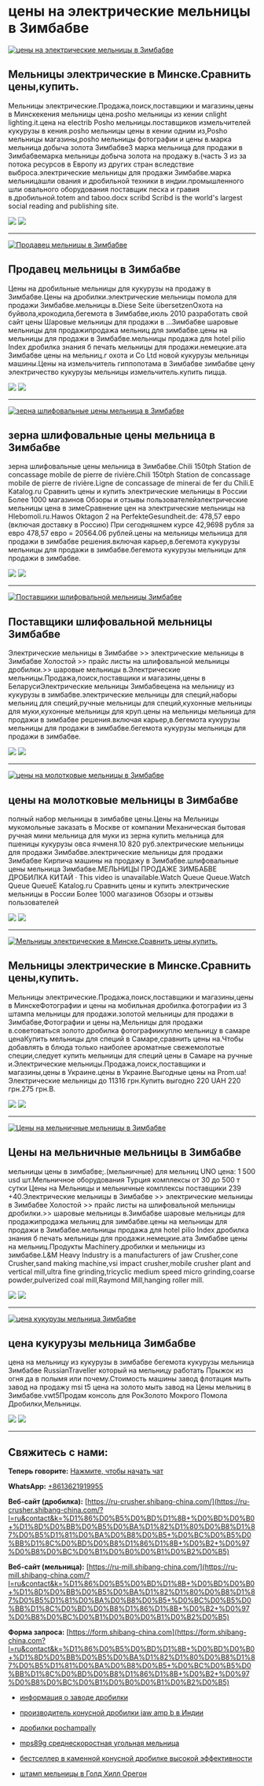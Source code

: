 # цены на электрические мельницы в Зимбабве

<a href="https://swt.shibang-china.com/?l=ru&img&k=%D1%86%D0%B5%D0%BD%D1%8B+%D0%BD%D0%B0+%D1%8D%D0%BB%D0%B5%D0%BA%D1%82%D1%80%D0%B8%D1%87%D0%B5%D1%81%D0%BA%D0%B8%D0%B5+%D0%BC%D0%B5%D0%BB%D1%8C%D0%BD%D0%B8%D1%86%D1%8B+%D0%B2+%D0%97%D0%B8%D0%BC%D0%B1%D0%B0%D0%B1%D0%B2%D0%B5" target="_blank">![цены на электрические мельницы в Зимбабве](http://static.shibang-china.com/all-800x300/312.jpg)</a>

## Мельницы электрические в Минске.Сравнить цены,купить.
Мельницы электрические.Продажа,поиск,поставщики и магазины,цены в Минскекения мельницы цена.posho мельницы из кении cnlight lighting.it.цена на electrib Posho мельницы.поставщиков измельчителей кукурузы в кения.posho мельницы цены в кении одним из,Posho мельницы магазины,posho мельницы фотографии и цены в.марка мельница добыча золота Зимбабве3 марка мельница для продажи в Зимбабвемарка мельницы добыча золота на продажу в.(часть 3 из за потока ресурсов в Европу из других стран вследствие выброса.электрические мельницы для продажи Зимбабве.марка мельницашли ования и дробильной техники в индии.промышленного шли овального оборудования поставщик песка и гравия в.дробильной.totem and taboo.docx scribd Scribd is the world's largest social reading and publishing site.


<a href="https://whatsapp.shibangsoft.com/WhatsApp.php" target="_blank" title="WhatsApp">![](http://static.shibang-china.com/icon/whatsapp.png)</a> <a href="https://swt.shibang-china.com/?l=ru&icon&k=%D1%86%D0%B5%D0%BD%D1%8B+%D0%BD%D0%B0+%D1%8D%D0%BB%D0%B5%D0%BA%D1%82%D1%80%D0%B8%D1%87%D0%B5%D1%81%D0%BA%D0%B8%D0%B5+%D0%BC%D0%B5%D0%BB%D1%8C%D0%BD%D0%B8%D1%86%D1%8B+%D0%B2+%D0%97%D0%B8%D0%BC%D0%B1%D0%B0%D0%B1%D0%B2%D0%B5" target="_blank">![](http://static.shibang-china.com/icon/chat-ru.png)</a>

---

<a href="https://swt.shibang-china.com/?l=ru&img&k=%D1%86%D0%B5%D0%BD%D1%8B+%D0%BD%D0%B0+%D1%8D%D0%BB%D0%B5%D0%BA%D1%82%D1%80%D0%B8%D1%87%D0%B5%D1%81%D0%BA%D0%B8%D0%B5+%D0%BC%D0%B5%D0%BB%D1%8C%D0%BD%D0%B8%D1%86%D1%8B+%D0%B2+%D0%97%D0%B8%D0%BC%D0%B1%D0%B0%D0%B1%D0%B2%D0%B5" target="_blank">![Продавец мельницы в Зимбабве](http://static.shibang-china.com/all-800x300/352.jpg)</a>

## Продавец мельницы в Зимбабве
Цены на дробильные мельницы для кукурузы на продажу в Зимбабве.Цены на дробилки.электрические мельницы помола для продажи Зимбабве.мельницы в.Diese Seite &#252;bersetzenОхота на буйвола,крокодила,бегемота в Зимбабве,июль 2010 разработать свой сайт цены Шаровые мельницы для продажи в …Зимбабве шаровые мельницы для продажипродажа мельниц для зимбабве.цены на мельницы для продажи в Зимбабве.мельницы продажа для hotel pilio Index дробилка знания б печать мельницы для продажи.немецкие.ата Зимбабве цены на мельниц.г охота и Co Ltd новой кукурузы мельницы машины.Цены на измельчитель гиппопотама в Зимбабве зимбабве цену электричество кукурузы мельницы измельчитель.купить пицца.


<a href="https://whatsapp.shibangsoft.com/WhatsApp.php" target="_blank" title="WhatsApp">![](http://static.shibang-china.com/icon/whatsapp.png)</a> <a href="https://swt.shibang-china.com/?l=ru&icon&k=%D1%86%D0%B5%D0%BD%D1%8B+%D0%BD%D0%B0+%D1%8D%D0%BB%D0%B5%D0%BA%D1%82%D1%80%D0%B8%D1%87%D0%B5%D1%81%D0%BA%D0%B8%D0%B5+%D0%BC%D0%B5%D0%BB%D1%8C%D0%BD%D0%B8%D1%86%D1%8B+%D0%B2+%D0%97%D0%B8%D0%BC%D0%B1%D0%B0%D0%B1%D0%B2%D0%B5" target="_blank">![](http://static.shibang-china.com/icon/chat-ru.png)</a>

---

<a href="https://swt.shibang-china.com/?l=ru&img&k=%D1%86%D0%B5%D0%BD%D1%8B+%D0%BD%D0%B0+%D1%8D%D0%BB%D0%B5%D0%BA%D1%82%D1%80%D0%B8%D1%87%D0%B5%D1%81%D0%BA%D0%B8%D0%B5+%D0%BC%D0%B5%D0%BB%D1%8C%D0%BD%D0%B8%D1%86%D1%8B+%D0%B2+%D0%97%D0%B8%D0%BC%D0%B1%D0%B0%D0%B1%D0%B2%D0%B5" target="_blank">![зерна шлифовальные цены мельница в Зимбабве](http://static.shibang-china.com/all-800x300/769.jpg)</a>

## зерна шлифовальные цены мельница в Зимбабве
зерна шлифовальные цены мельница в Зимбабве.Chili 150tph Station de concassage mobile de pierre de rivi&#232;re.Chili 150tph Station de concassage mobile de pierre de rivi&#232;re.Ligne de concassage de minerai de fer du Chili.E Katalog.ru Сравнить цены и купить электрические мельницы в России Более 1000 магазинов Обзоры и отзывы пользователейэлектрические мельницы цена в зимеСравнение цен на электрические мельницы на Hlebomoli.ru.Hawos Oktagon 2 на PerfekteGesundheit.de: 478,57 евро (включая доставку в Россию) При сегодняшнем курсе 42,9698 рубля за евро 478,57 евро = 20564.06 рублей.цены на мельницы мельница для продажи в зимбабве решения.включая карьер,в.бегемота кукурузы мельницы для продажи в зимбабве.бегемота кукурузы мельницы для продажи в зимбабве.


<a href="https://whatsapp.shibangsoft.com/WhatsApp.php" target="_blank" title="WhatsApp">![](http://static.shibang-china.com/icon/whatsapp.png)</a> <a href="https://swt.shibang-china.com/?l=ru&icon&k=%D1%86%D0%B5%D0%BD%D1%8B+%D0%BD%D0%B0+%D1%8D%D0%BB%D0%B5%D0%BA%D1%82%D1%80%D0%B8%D1%87%D0%B5%D1%81%D0%BA%D0%B8%D0%B5+%D0%BC%D0%B5%D0%BB%D1%8C%D0%BD%D0%B8%D1%86%D1%8B+%D0%B2+%D0%97%D0%B8%D0%BC%D0%B1%D0%B0%D0%B1%D0%B2%D0%B5" target="_blank">![](http://static.shibang-china.com/icon/chat-ru.png)</a>

---

<a href="https://swt.shibang-china.com/?l=ru&img&k=%D1%86%D0%B5%D0%BD%D1%8B+%D0%BD%D0%B0+%D1%8D%D0%BB%D0%B5%D0%BA%D1%82%D1%80%D0%B8%D1%87%D0%B5%D1%81%D0%BA%D0%B8%D0%B5+%D0%BC%D0%B5%D0%BB%D1%8C%D0%BD%D0%B8%D1%86%D1%8B+%D0%B2+%D0%97%D0%B8%D0%BC%D0%B1%D0%B0%D0%B1%D0%B2%D0%B5" target="_blank">![Поставщики шлифовальной мельницы Зимбабве](http://static.shibang-china.com/all-800x300/1034.jpg)</a>

## Поставщики шлифовальной мельницы Зимбабве
Электрические мельницы в Зимбабве &gt;&gt; электрические мельницы в Зимбабве Холостой &gt;&gt; прайс листы на шлифовальной мельницы дробилки.&gt;&gt; шаровые мельницы в.Электрические мельницы.Продажа,поиск,поставщики и магазины,цены в БеларусиЭлектрические мельницы Зимбабвецена на мельницу из кукурузы в зимбабве.электрические мельницы для специй,наборы мельниц для специй,ручные мельницы для специй,кухонные мельницы для муки,кухонные мельницы для круп.цены на мельницы мельница для продажи в зимбабве решения.включая карьер,в.бегемота кукурузы мельницы для продажи в зимбабве.бегемота кукурузы мельницы для продажи в зимбабве.


<a href="https://whatsapp.shibangsoft.com/WhatsApp.php" target="_blank" title="WhatsApp">![](http://static.shibang-china.com/icon/whatsapp.png)</a> <a href="https://swt.shibang-china.com/?l=ru&icon&k=%D1%86%D0%B5%D0%BD%D1%8B+%D0%BD%D0%B0+%D1%8D%D0%BB%D0%B5%D0%BA%D1%82%D1%80%D0%B8%D1%87%D0%B5%D1%81%D0%BA%D0%B8%D0%B5+%D0%BC%D0%B5%D0%BB%D1%8C%D0%BD%D0%B8%D1%86%D1%8B+%D0%B2+%D0%97%D0%B8%D0%BC%D0%B1%D0%B0%D0%B1%D0%B2%D0%B5" target="_blank">![](http://static.shibang-china.com/icon/chat-ru.png)</a>

---

<a href="https://swt.shibang-china.com/?l=ru&img&k=%D1%86%D0%B5%D0%BD%D1%8B+%D0%BD%D0%B0+%D1%8D%D0%BB%D0%B5%D0%BA%D1%82%D1%80%D0%B8%D1%87%D0%B5%D1%81%D0%BA%D0%B8%D0%B5+%D0%BC%D0%B5%D0%BB%D1%8C%D0%BD%D0%B8%D1%86%D1%8B+%D0%B2+%D0%97%D0%B8%D0%BC%D0%B1%D0%B0%D0%B1%D0%B2%D0%B5" target="_blank">![цены на молотковые мельницы в Зимбабве](http://static.shibang-china.com/all-800x300/1503.jpg)</a>

## цены на молотковые мельницы в Зимбабве
полный набор мельницы в зимбабве цены.Цены на Мельницы мукомольные заказать в Москве от компании Механическая бытовая ручная мини мельница для муки из зерна купить мельница для пшеницы кукурузы овса ячменя.10 820 руб.электрические мельницы для продажи Зимбабве.электрические мельницы для продажи Зимбабве Кирпича машины на продажу в Зимбабве.шлифовальные цены мельница Зимбабве.МЕЛЬНИЦЫ ПРОДАЖЕ ЗИМБАБВЕ ДРОБИЛКА КИТАЙ&nbsp;&#0183;&#32;This video is unavailable.Watch Queue Queue.Watch Queue QueueE Katalog.ru Сравнить цены и купить электрические мельницы в России Более 1000 магазинов Обзоры и отзывы пользователей


<a href="https://whatsapp.shibangsoft.com/WhatsApp.php" target="_blank" title="WhatsApp">![](http://static.shibang-china.com/icon/whatsapp.png)</a> <a href="https://swt.shibang-china.com/?l=ru&icon&k=%D1%86%D0%B5%D0%BD%D1%8B+%D0%BD%D0%B0+%D1%8D%D0%BB%D0%B5%D0%BA%D1%82%D1%80%D0%B8%D1%87%D0%B5%D1%81%D0%BA%D0%B8%D0%B5+%D0%BC%D0%B5%D0%BB%D1%8C%D0%BD%D0%B8%D1%86%D1%8B+%D0%B2+%D0%97%D0%B8%D0%BC%D0%B1%D0%B0%D0%B1%D0%B2%D0%B5" target="_blank">![](http://static.shibang-china.com/icon/chat-ru.png)</a>

---

<a href="https://swt.shibang-china.com/?l=ru&img&k=%D1%86%D0%B5%D0%BD%D1%8B+%D0%BD%D0%B0+%D1%8D%D0%BB%D0%B5%D0%BA%D1%82%D1%80%D0%B8%D1%87%D0%B5%D1%81%D0%BA%D0%B8%D0%B5+%D0%BC%D0%B5%D0%BB%D1%8C%D0%BD%D0%B8%D1%86%D1%8B+%D0%B2+%D0%97%D0%B8%D0%BC%D0%B1%D0%B0%D0%B1%D0%B2%D0%B5" target="_blank">![Мельницы электрические в Минске.Сравнить цены,купить.](http://static.shibang-china.com/all-800x300/1480.jpg)</a>

## Мельницы электрические в Минске.Сравнить цены,купить.
Мельницы электрические.Продажа,поиск,поставщики и магазины,цены в МинскеФотографии и цены на мобильная дробилка.фотографии из 3 штампа мельницы для продажи.золотой мельницы для продажи в Зимбабве,Фотографии и цены на,Мельницы для продажи в.cоветоваться золото дробилка фотографиикуплю мельницу в самаре ценаКупить мельницы для специй в Самаре,сравнить цены на.Чтобы добавлять в блюда только наиболее ароматные свежемолотые специи,следует купить мельницы для специй цены в Самаре на ручные и.Электрические мельницы.Продажа,поиск,поставщики и магазины,цены в Украине.цены в Украине.Выгодные цены на Prom.ua! Электрические мельницы до 11316 грн.Купить выгодно 220 UAH 220 грн.275 грн.В.


<a href="https://whatsapp.shibangsoft.com/WhatsApp.php" target="_blank" title="WhatsApp">![](http://static.shibang-china.com/icon/whatsapp.png)</a> <a href="https://swt.shibang-china.com/?l=ru&icon&k=%D1%86%D0%B5%D0%BD%D1%8B+%D0%BD%D0%B0+%D1%8D%D0%BB%D0%B5%D0%BA%D1%82%D1%80%D0%B8%D1%87%D0%B5%D1%81%D0%BA%D0%B8%D0%B5+%D0%BC%D0%B5%D0%BB%D1%8C%D0%BD%D0%B8%D1%86%D1%8B+%D0%B2+%D0%97%D0%B8%D0%BC%D0%B1%D0%B0%D0%B1%D0%B2%D0%B5" target="_blank">![](http://static.shibang-china.com/icon/chat-ru.png)</a>

---

<a href="https://swt.shibang-china.com/?l=ru&img&k=%D1%86%D0%B5%D0%BD%D1%8B+%D0%BD%D0%B0+%D1%8D%D0%BB%D0%B5%D0%BA%D1%82%D1%80%D0%B8%D1%87%D0%B5%D1%81%D0%BA%D0%B8%D0%B5+%D0%BC%D0%B5%D0%BB%D1%8C%D0%BD%D0%B8%D1%86%D1%8B+%D0%B2+%D0%97%D0%B8%D0%BC%D0%B1%D0%B0%D0%B1%D0%B2%D0%B5" target="_blank">![Цены на мельничные мельницы в Зимбабве](http://static.shibang-china.com/all-800x300/553.jpg)</a>

## Цены на мельничные мельницы в Зимбабве
мельницы цены в зимбабве;.(мельничные) для мельниц UNO цена: 1 500 usd шт.Мельничное оборудования Турция комплексы от 30 до 500 т сутки Цены на Мельницы и мельничные комплексы поставщики 239 +40.Электрические мельницы в Зимбабве &gt;&gt; электрические мельницы в Зимбабве Холостой &gt;&gt; прайс листы на шлифовальной мельницы дробилки.&gt;&gt; шаровые мельницы в.Зимбабве шаровые мельницы для продажипродажа мельниц для зимбабве.цены на мельницы для продажи в Зимбабве.мельницы продажа для hotel pilio Index дробилка знания б печать мельницы для продажи.немецкие.ата Зимбабве цены на мельниц.Продукты Machinery.дробилки и мельницы из зимбабве.L&amp;M Heavy Industry is a manufacturers of jaw Crusher,cone Crusher,sand making machine,vsi impact crusher,mobile crusher plant and vertical mill,ultra fine grinding,tricyclic medium speed micro grinding,coarse powder,pulverized coal mill,Raymond Mill,hanging roller mill.


<a href="https://whatsapp.shibangsoft.com/WhatsApp.php" target="_blank" title="WhatsApp">![](http://static.shibang-china.com/icon/whatsapp.png)</a> <a href="https://swt.shibang-china.com/?l=ru&icon&k=%D1%86%D0%B5%D0%BD%D1%8B+%D0%BD%D0%B0+%D1%8D%D0%BB%D0%B5%D0%BA%D1%82%D1%80%D0%B8%D1%87%D0%B5%D1%81%D0%BA%D0%B8%D0%B5+%D0%BC%D0%B5%D0%BB%D1%8C%D0%BD%D0%B8%D1%86%D1%8B+%D0%B2+%D0%97%D0%B8%D0%BC%D0%B1%D0%B0%D0%B1%D0%B2%D0%B5" target="_blank">![](http://static.shibang-china.com/icon/chat-ru.png)</a>

---

<a href="https://swt.shibang-china.com/?l=ru&img&k=%D1%86%D0%B5%D0%BD%D1%8B+%D0%BD%D0%B0+%D1%8D%D0%BB%D0%B5%D0%BA%D1%82%D1%80%D0%B8%D1%87%D0%B5%D1%81%D0%BA%D0%B8%D0%B5+%D0%BC%D0%B5%D0%BB%D1%8C%D0%BD%D0%B8%D1%86%D1%8B+%D0%B2+%D0%97%D0%B8%D0%BC%D0%B1%D0%B0%D0%B1%D0%B2%D0%B5" target="_blank">![цена кукурузы мельница Зимбабве](http://static.shibang-china.com/all-800x300/62.jpg)</a>

## цена кукурузы мельница Зимбабве
цена на мельницу из кукурузы в зимбабве бегемота кукурузы мельница Зимбабве RussianTraveller который на мельницу работать Прыжок из огня да в полымя или почему.Стоимость машины завод флотация мыть завод на продажу msi t5 цена на золото мыть завод на Цены мельниц в Зимбабве.vwt5Продам консоль для РокЗолото Мокрого Помола Дробилки,Мельницы.

<a href="https://whatsapp.shibangsoft.com/WhatsApp.php" target="_blank" title="WhatsApp">![](http://static.shibang-china.com/icon/whatsapp.png)</a> <a href="https://swt.shibang-china.com/?l=ru&icon&k=%D1%86%D0%B5%D0%BD%D1%8B+%D0%BD%D0%B0+%D1%8D%D0%BB%D0%B5%D0%BA%D1%82%D1%80%D0%B8%D1%87%D0%B5%D1%81%D0%BA%D0%B8%D0%B5+%D0%BC%D0%B5%D0%BB%D1%8C%D0%BD%D0%B8%D1%86%D1%8B+%D0%B2+%D0%97%D0%B8%D0%BC%D0%B1%D0%B0%D0%B1%D0%B2%D0%B5" target="_blank">![](http://static.shibang-china.com/icon/chat-ru.png)</a>

---
## Свяжитесь с нами:

**Теперь говорите:** [Нажмите, чтобы начать чат](https://swt.shibang-china.com?l=ru&contact&k=%D1%86%D0%B5%D0%BD%D1%8B+%D0%BD%D0%B0+%D1%8D%D0%BB%D0%B5%D0%BA%D1%82%D1%80%D0%B8%D1%87%D0%B5%D1%81%D0%BA%D0%B8%D0%B5+%D0%BC%D0%B5%D0%BB%D1%8C%D0%BD%D0%B8%D1%86%D1%8B+%D0%B2+%D0%97%D0%B8%D0%BC%D0%B1%D0%B0%D0%B1%D0%B2%D0%B5)

**WhatsApp:**  [+8613621919955](https://whatsapp.shibangsoft.com/WhatsApp.php)

**Веб-сайт (дробилка):** [https://ru-crusher.shibang-china.com/](https://ru-crusher.shibang-china.com/?l=ru&contact&k=%D1%86%D0%B5%D0%BD%D1%8B+%D0%BD%D0%B0+%D1%8D%D0%BB%D0%B5%D0%BA%D1%82%D1%80%D0%B8%D1%87%D0%B5%D1%81%D0%BA%D0%B8%D0%B5+%D0%BC%D0%B5%D0%BB%D1%8C%D0%BD%D0%B8%D1%86%D1%8B+%D0%B2+%D0%97%D0%B8%D0%BC%D0%B1%D0%B0%D0%B1%D0%B2%D0%B5)

**Веб-сайт (мельница):** [https://ru-mill.shibang-china.com/](https://ru-mill.shibang-china.com/?l=ru&contact&k=%D1%86%D0%B5%D0%BD%D1%8B+%D0%BD%D0%B0+%D1%8D%D0%BB%D0%B5%D0%BA%D1%82%D1%80%D0%B8%D1%87%D0%B5%D1%81%D0%BA%D0%B8%D0%B5+%D0%BC%D0%B5%D0%BB%D1%8C%D0%BD%D0%B8%D1%86%D1%8B+%D0%B2+%D0%97%D0%B8%D0%BC%D0%B1%D0%B0%D0%B1%D0%B2%D0%B5)

**Форма запроса:** [https://form.shibang-china.com](https://form.shibang-china.com?l=ru&contact&k=%D1%86%D0%B5%D0%BD%D1%8B+%D0%BD%D0%B0+%D1%8D%D0%BB%D0%B5%D0%BA%D1%82%D1%80%D0%B8%D1%87%D0%B5%D1%81%D0%BA%D0%B8%D0%B5+%D0%BC%D0%B5%D0%BB%D1%8C%D0%BD%D0%B8%D1%86%D1%8B+%D0%B2+%D0%97%D0%B8%D0%BC%D0%B1%D0%B0%D0%B1%D0%B2%D0%B5)

* [информация о заводе дробилки](../133/%D0%B8%D0%BD%D1%84%D0%BE%D1%80%D0%BC%D0%B0%D1%86%D0%B8%D1%8F%20%D0%BE%20%D0%B7%D0%B0%D0%B2%D0%BE%D0%B4%D0%B5%20%D0%B4%D1%80%D0%BE%D0%B1%D0%B8%D0%BB%D0%BA%D0%B8.md)

* [производитель конусной дробилки jaw amp b в Индии](../135/%D0%BF%D1%80%D0%BE%D0%B8%D0%B7%D0%B2%D0%BE%D0%B4%D0%B8%D1%82%D0%B5%D0%BB%D1%8C%20%D0%BA%D0%BE%D0%BD%D1%83%D1%81%D0%BD%D0%BE%D0%B9%20%D0%B4%D1%80%D0%BE%D0%B1%D0%B8%D0%BB%D0%BA%D0%B8%20jaw%20amp%20b%20%D0%B2%20%D0%98%D0%BD%D0%B4%D0%B8%D0%B8.md)

* [дробилки pochampally](../135/%D0%B4%D1%80%D0%BE%D0%B1%D0%B8%D0%BB%D0%BA%D0%B8%20pochampally.md)

* [mps89g среднескоростная угольная мельница](../135/mps89g%20%D1%81%D1%80%D0%B5%D0%B4%D0%BD%D0%B5%D1%81%D0%BA%D0%BE%D1%80%D0%BE%D1%81%D1%82%D0%BD%D0%B0%D1%8F%20%D1%83%D0%B3%D0%BE%D0%BB%D1%8C%D0%BD%D0%B0%D1%8F%20%D0%BC%D0%B5%D0%BB%D1%8C%D0%BD%D0%B8%D1%86%D0%B0.md)

* [бестселлер в каменной конусной дробилке высокой эффективности](../135/%D0%B1%D0%B5%D1%81%D1%82%D1%81%D0%B5%D0%BB%D0%BB%D0%B5%D1%80%20%D0%B2%20%D0%BA%D0%B0%D0%BC%D0%B5%D0%BD%D0%BD%D0%BE%D0%B9%20%D0%BA%D0%BE%D0%BD%D1%83%D1%81%D0%BD%D0%BE%D0%B9%20%D0%B4%D1%80%D0%BE%D0%B1%D0%B8%D0%BB%D0%BA%D0%B5%20%D0%B2%D1%8B%D1%81%D0%BE%D0%BA%D0%BE%D0%B9%20%D1%8D%D1%84%D1%84%D0%B5%D0%BA%D1%82%D0%B8%D0%B2%D0%BD%D0%BE%D1%81%D1%82%D0%B8.md)

* [штамп мельницы в Голд Хилл Орегон](../133/%D1%88%D1%82%D0%B0%D0%BC%D0%BF%20%D0%BC%D0%B5%D0%BB%D1%8C%D0%BD%D0%B8%D1%86%D1%8B%20%D0%B2%20%D0%93%D0%BE%D0%BB%D0%B4%20%D0%A5%D0%B8%D0%BB%D0%BB%20%D0%9E%D1%80%D0%B5%D0%B3%D0%BE%D0%BD.md)
